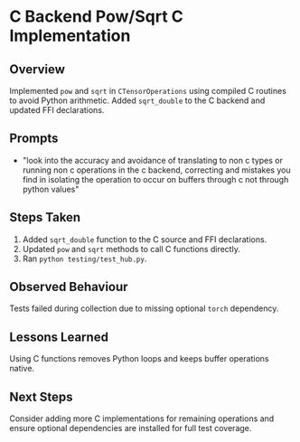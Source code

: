 # C Backend Pow/Sqrt C Implementation

## Overview
Implemented `pow` and `sqrt` in `CTensorOperations` using compiled C routines to avoid Python arithmetic. Added `sqrt_double` to the C backend and updated FFI declarations.

## Prompts
- "look into the accuracy and avoidance of translating to non c types or running non c operations in the c backend, correcting and mistakes you find in isolating the operation to occur on buffers through c not through python values"

## Steps Taken
1. Added `sqrt_double` function to the C source and FFI declarations.
2. Updated `pow` and `sqrt` methods to call C functions directly.
3. Ran `python testing/test_hub.py`.

## Observed Behaviour
Tests failed during collection due to missing optional `torch` dependency.

## Lessons Learned
Using C functions removes Python loops and keeps buffer operations native.

## Next Steps
Consider adding more C implementations for remaining operations and ensure optional dependencies are installed for full test coverage.
